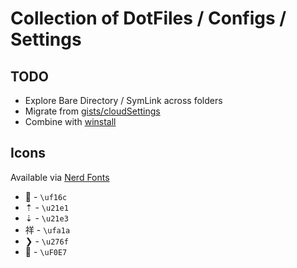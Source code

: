 # Collection of DotFiles / Configs / Settings


## TODO

* Explore Bare Directory / SymLink across folders
* Migrate from [gists/cloudSettings](https://gist.github.com/KyleMit/9e22c8ecf6d7f5504edbfffe6dce6dcf)
* Combine with [winstall](https://github.com/KyleMit/winstall)

## Icons

Available via [Nerd Fonts](https://www.nerdfonts.com/)

*  - `\uf16c`
* ⇡ - `\u21e1`
* ⇣ - `\u21e3`
* 祥 - `\ufa1a`
* ❯ - `\u276f`
*  - `\uF0E7`

